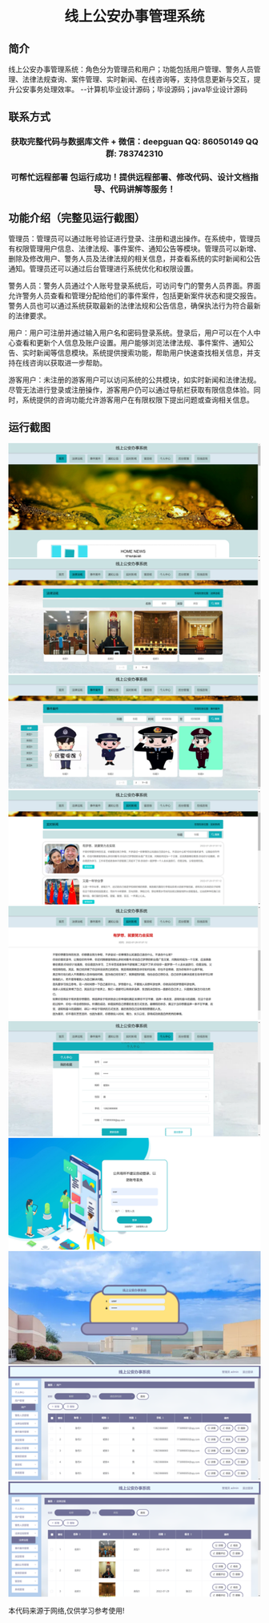 <p><h1 align="center">线上公安办事管理系统</h1></p>

## 简介
线上公安办事管理系统：角色分为管理员和用户；功能包括用户管理、警务人员管理、法律法规查询、案件管理、实时新闻、在线咨询等，支持信息更新与交互，提升公安事务处理效率。    --计算机毕业设计源码；毕设源码；java毕业设计源码


## 联系方式
<p><h3 align="center">获取完整代码与数据库文件 + 微信：deepguan QQ: 86050149 QQ群: 783742310</h3></p>
<p><h3 align="center">可帮忙远程部署 包运行成功！提供远程部署、修改代码、设计文档指导、代码讲解等服务！</h3></p>

## 功能介绍（完整见运行截图）
管理员：管理员可以通过账号验证进行登录、注册和退出操作。在系统中，管理员有权限管理用户信息、法律法规、事件案件、通知公告等模块。管理员可以新增、删除及修改用户、警务人员及法律法规的相关信息，并查看系统的实时新闻和公告通知。管理员还可以通过后台管理进行系统优化和权限设置。

警务人员：警务人员通过个人账号登录系统后，可访问专门的警务人员界面。界面允许警务人员查看和管理分配给他们的事件案件，包括更新案件状态和提交报告。警务人员也可以通过系统获取最新的法律法规和公告信息，确保执法行为符合最新的法律要求。

用户：用户可注册并通过输入用户名和密码登录系统。登录后，用户可以在个人中心查看和更新个人信息及账户设置。用户能够浏览法律法规、事件案件、通知公告、实时新闻等信息模块。系统提供搜索功能，帮助用户快速查找相关信息，并支持在线咨询以获取进一步帮助。

游客用户：未注册的游客用户可以访问系统的公共模块，如实时新闻和法律法规。尽管无法进行登录或注册操作，游客用户仍可以通过导航栏获取有限信息体验。同时，系统提供的咨询功能允许游客用户在有限权限下提出问题或查询相关信息。


## 运行截图
![](imgs/588112-20231221090127367-270722439.png)
![](imgs/588112-20231221090133188-2132019675.png)
![](imgs/588112-20231221090137663-711687359.png)
![](imgs/588112-20231221090141719-272367649.png)
![](imgs/588112-20231221090145937-1687602643.png)
![](imgs/588112-20231221090149884-1775174876.png)
![](imgs/588112-20231221090153791-45904076.png)
![](imgs/588112-20231221090158879-592653262.png)
![](imgs/588112-20231221090202874-1016218027.png)
![](imgs/588112-20231221090206661-570909121.png)

<p>本代码来源于网络,仅供学习参考使用!</p>
